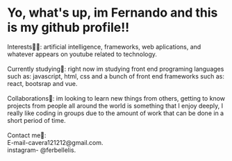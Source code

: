 <h1>Yo, what's up, im Fernando and this is my github profile!!</h1>

<p>Interests👩‍💻: artificial intelligence, frameworks, web aplications, and whatever appears on youtube related to technology.<br />
  <br />
  Currently studying📗: right now im studying front end programing languages such as: javascript, html, css and a bunch of front end frameworks such as: react, bootsrap and vue.
  <br />
  <br />
  Collaborations🤝: im looking to learn new things from others, getting to know projects from people all around the world is something that I enjoy deeply, I really like coding in groups due to the amount of work that can be done in a short period of time.
  <br />
  <br />
  Contact me📮:
  <br /> 
  E-mail-cavera121212@gmail.com.
  <br />
  instagram- @ferbellelis.
  
</p>


